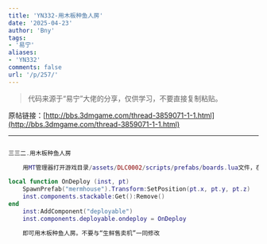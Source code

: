 ```yaml
---
title: 'YN332-用木板种鱼人房'
date: '2025-04-23'
author: 'Bny'
tags:
- '易宁'
aliases:
- 'YN332'
comments: false
url: '/p/257/'
---
```


> 代码来源于“易宁”大佬的分享，仅供学习，不要直接复制粘贴。

原帖链接：[http://bbs.3dmgame.com/thread-3859071-1-1.html](http://bbs.3dmgame.com/thread-3859071-1-1.html)

---

```lua  

三三二.用木板种鱼人房

	用MT管理器打开游戏目录/assets/DLC0002/scripts/prefabs/boards.lua文件，在inst:AddComponent("inspectable")的下一行插入以下内容：

local function OnDeploy (inst, pt)
	SpawnPrefab("mermhouse").Transform:SetPosition(pt.x, pt.y, pt.z)
	inst.components.stackable:Get():Remove()
end
	inst:AddComponent("deployable")
	inst.components.deployable.ondeploy = OnDeploy

	即可用木板种鱼人房。不要与“生鲜售卖机”一同修改

```  

